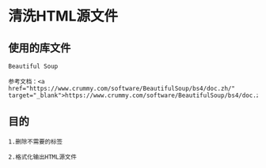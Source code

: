 # 清洗HTML源文件

## 使用的库文件

    Beautiful Soup

    参考文档：<a href="https://www.crummy.com/software/BeautifulSoup/bs4/doc.zh/" target="_blank">https://www.crummy.com/software/BeautifulSoup/bs4/doc.zh/</a>    

## 目的

    1.删除不需要的标签

    2.格式化输出HTML源文件